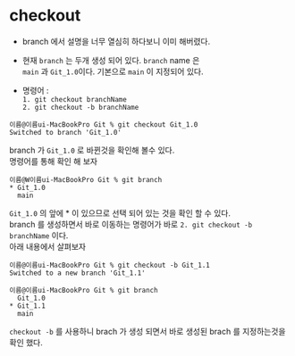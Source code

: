 # checkout
 - branch 에서 설명을 너무 열심히 하다보니 이미 해버렸다.  
 - 현재 `branch` 는 두개 생성 되어 있다. `branch` name 은  
   `main` 과 `Git_1.0`이다. 기본으로 `main` 이 지정되어 있다.   
   
     
     
- 명령어 :  
`1. git checkout branchName`  
`2. git checkout -b branchName`
```
이름@이름ui-MacBookPro Git % git checkout Git_1.0
Switched to branch 'Git_1.0'
```
branch 가 `Git_1.0` 로 바뀐것을 확인해 볼수 있다.  
명령어를 통해 확인 해 보자
```
이름@W이름ui-MacBookPro Git % git branch
* Git_1.0
  main
```
`Git_1.0` 의 앞에 * 이 있으므로 선택 되어 있는 것을 확인 할 수 있다.  
branch 를 생성하면서 바로 이동하는 명령어가 바로 `2. git checkout -b branchName` 이다.  
아래 내용에서 살펴보자
```
이름@이름ui-MacBookPro Git % git checkout -b Git_1.1
Switched to a new branch 'Git_1.1'

이름@이름ui-MacBookPro Git % git branch 
  Git_1.0
* Git_1.1
  main
```
`checkout -b` 를 사용하니 brach 가 생성 되면서 바로 생성된 brach 를 지정하는것을 확인 했다.  

